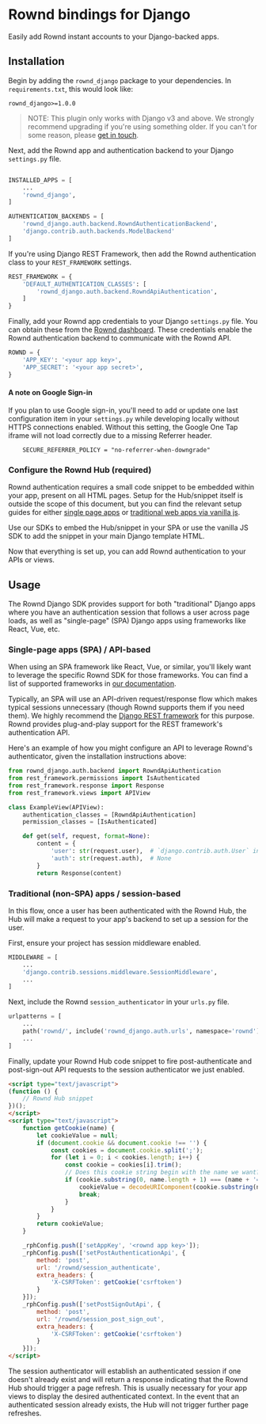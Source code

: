 # Rownd bindings for Django
Easily add Rownd instant accounts to your Django-backed apps.

## Installation

Begin by adding the `rownd_django` package to your dependencies. In `requirements.txt`, this would look like:
```
rownd_django>=1.0.0
```

> NOTE: This plugin only works with Django v3 and above. We strongly recommend upgrading if you're
> using something older. If you can't for some reason, please [get in touch](mailto:support@rownd.io?subject=Django%soSDK:%20Request%20for%20older%20version%20support).

Next, add the Rownd app and authentication backend to your Django `settings.py` file.

```python

INSTALLED_APPS = [
    ...
    'rownd_django',
]

AUTHENTICATION_BACKENDS = [
    'rownd_django.auth.backend.RowndAuthenticationBackend',
    'django.contrib.auth.backends.ModelBackend'
]
```

If you're using Django REST Framework, then add the Rownd authentication class to your `REST_FRAMEWORK` settings.

```python
REST_FRAMEWORK = {
    'DEFAULT_AUTHENTICATION_CLASSES': [
        'rownd_django.auth.backend.RowndApiAuthentication',
    ]
}
```

Finally, add your Rownd app credentials to your Django `settings.py` file. You can obtain these from the [Rownd dashboard](https://app.rownd.io).
These credentials enable the Rownd authentication backend to communicate with the Rownd API.

```python
ROWND = {
    'APP_KEY': '<your app key>',
    'APP_SECRET': '<your app secret>',
}
```

#### A note on Google Sign-in
If you plan to use Google sign-in, you'll need to add or update one last configuration item in your 
`settings.py` while developing locally without HTTPS connections enabled. Without this setting, the
Google One Tap iframe will not load correctly due to a missing Referrer header.

```
    SECURE_REFERRER_POLICY = "no-referrer-when-downgrade"
```



### Configure the Rownd Hub (required)
Rownd authentication requires a small code snippet to be embedded within your app, present on all HTML pages.
Setup for the Hub/snippet itself is outside the scope of this document, but you can find the relevant setup
guides for either [single page apps](https://docs.rownd.io/rownd/sdk-reference/web/react-next.js) 
or [traditional web apps via vanilla js](https://docs.rownd.io/rownd/sdk-reference/web/javascript-browser).

Use our SDKs to embed the Hub/snippet in your SPA or use the vanilla JS SDK to add the snippet in your main Django template HTML.

Now that everything is set up, you can add Rownd authentication to your APIs or views.

## Usage
The Rownd Django SDK provides support for both "traditional" Django apps where you have an authentication
session that follows a user across page loads, as well as "single-page" (SPA) Django apps using frameworks
like React, Vue, etc.

### Single-page apps (SPA) / API-based
When using an SPA framework like React, Vue, or similar, you'll likely want to leverage the specific Rownd SDK
for those frameworks. You can find a list of supported frameworks in [our documentation](https://docs.rownd.io/rownd/sdk-reference/web).

Typically, an SPA will use an API-driven request/response flow which makes typical sessions unnecessary (though Rownd supports them if you
need them). We highly recommend the [Django REST framework](https://www.django-rest-framework.org/) for this purpose. Rownd provides plug-and-play
support for the REST framework's authentication API.

Here's an example of how you might configure an API to leverage Rownd's authenticator, given the installation instructions above:

```python
from rownd_django.auth.backend import RowndApiAuthentication
from rest_framework.permissions import IsAuthenticated
from rest_framework.response import Response
from rest_framework.views import APIView

class ExampleView(APIView):
    authentication_classes = [RowndApiAuthentication]
    permission_classes = [IsAuthenticated]

    def get(self, request, format=None):
        content = {
            'user': str(request.user),  # `django.contrib.auth.User` instance.
            'auth': str(request.auth),  # None
        }
        return Response(content)
```

### Traditional (non-SPA) apps / session-based
In this flow, once a user has been authenticated with the Rownd Hub, the Hub will make a request to your
app's backend to set up a session for the user.

First, ensure your project has session middleware enabled.

```python
MIDDLEWARE = [
    ...
    'django.contrib.sessions.middleware.SessionMiddleware',
    ...
]
```

Next, include the Rownd `session_authenticator` in your `urls.py` file.

```python
urlpatterns = [
    ...
    path('rownd/', include('rownd_django.auth.urls', namespace='rownd')),
    ...
]
```

Finally, update your Rownd Hub code snippet to fire post-authenticate and post-sign-out API requests
 to the session authenticator we just enabled.

```html
<script type="text/javascript">
(function () {
    // Rownd Hub snippet
})();
</script>
<script type="text/javascript">
    function getCookie(name) {
        let cookieValue = null;
        if (document.cookie && document.cookie !== '') {
            const cookies = document.cookie.split(';');
            for (let i = 0; i < cookies.length; i++) {
                const cookie = cookies[i].trim();
                // Does this cookie string begin with the name we want?
                if (cookie.substring(0, name.length + 1) === (name + '=')) {
                    cookieValue = decodeURIComponent(cookie.substring(name.length + 1));
                    break;
                }
            }
        }
        return cookieValue;
    }

    _rphConfig.push(['setAppKey', '<rownd app key>']);
    _rphConfig.push(['setPostAuthenticationApi', {
        method: 'post',
        url: '/rownd/session_authenticate',
        extra_headers: {
            'X-CSRFToken': getCookie('csrftoken')
        }
    }]);
    _rphConfig.push(['setPostSignOutApi', {
        method: 'post',
        url: '/rownd/session_post_sign_out',
        extra_headers: {
            'X-CSRFToken': getCookie('csrftoken')
        }
    }]);
</script>
```

The session authenticator will establish an authenticated session if one doesn't already exist and will return a response
indicating that the Rownd Hub should trigger a page refresh. This is usually necessary for your app views to display
the desired authenticated context. In the event that an authenticated session already exists, the Hub will not trigger
further page refreshes.
